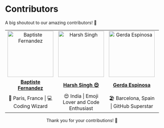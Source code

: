 # Contributors

A big shoutout to our amazing contributors! 🎉

<!-- Contributor Table -->
<table>
    <tr>
        <td align="center">
            <a href="https://github.com/fernandezbaptiste">
                <img src="https://github.com/fernandezbaptiste.png" width="150" height="150" alt="Baptiste Fernandez">
            </a>
        </td>
        <td align="center">
            <a href="https://github.com/harshsinghcs">
                <img src="https://github.com/harshsinghcs.png" width="150" height="150" alt="Harsh Singh">
            </a>
        </td>
        <td align="center">
            <a href="https://github.com/gerdaespinosa">
                <img src="https://github.com/gerdaespinosa.png" width="150" height="150" alt="Gerda Espinosa">
            </a>
        </td>
        <td align="center">
            <a href="https://github.com/ChildEater69">
                <img src="https://github.com/ChildEater69.png" width="150" height="150" alt="Avdhesh Kumar Sharma">
            </a>
        </td>
        <td align="center">
            <a href="https://github.com/ChildEater69">
                <img src="https://github.com/ChildEater69.png" width="150" height="150" alt="Avdhesh Kumar Sharma">
            </a>
        </td>
    </tr>
    <tr>
        <td align="center">
            <a href="https://github.com/fernandezbaptiste"><strong>Baptiste Fernandez</strong></a>
        </td>
        <td align="center">
            <a href="https://github.com/harshsinghcs"><strong>Harsh Singh 😍</strong></a>
        </td>
        <td align="center">
            <a href="https://github.com/gerdaespinosa"><strong>Gerda Espinosa</strong></a>
        </td>
        <td align="center">
            <a href="https://github.com/ChildEater69"><strong>Avdhesh Kumar Sharma 😊</strong></a>
        </td>
        <td align="center">
            <a href="https://github.com/ChildEater69"><strong>Avdhesh Kumar Sharma 😊</strong></a>
        </td>
    </tr>
    <tr>
        <td align="center">
            🚀 Paris, France | 💻 Coding Wizard
        </td>
        <td align="center">
            😍 India | Emoji Lover and Code Enthusiast
        </td>
        <td align="center">
            🏖️ Barcelona, Spain | GitHub Superstar
        </td>
        <td align="center">
            🌟 Delhi, India | Software Developer and Traveler
        </td>
        <td align="center">
            🌟 Delhi, India | Software Developer and Traveler
        </td>
    </tr>
</table>
<!-- End of Contributor Table -->

<!-- Thank You Message -->
<div align="center">
    Thank you for your contributions! 🙌
</div>


